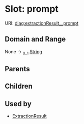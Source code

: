 
# Slot: prompt




URI: [diag:extractionResult__prompt](http://w3id.org/ontogpt/diagnostic_procedure/extractionResult__prompt)


## Domain and Range

None &#8594;  <sub>0..1</sub> [String](types/String.md)

## Parents


## Children


## Used by

 * [ExtractionResult](ExtractionResult.md)
